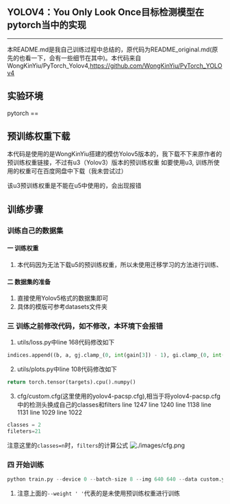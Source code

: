 ## YOLOV4：You Only Look Once目标检测模型在pytorch当中的实现
---
本README.md是我自己训练过程中总结的，原代码为README_original.md(原先的也看一下，会有一些细节在其中)。本代码来自WongKinYiu/PyTorch_Yolov4,https://github.com/WongKinYiu/PyTorch_YOLOv4

## 实验环境
pytorch == 

## 预训练权重下载
本代码是使用的是WongKinYiu搭建的模仿Yolov5版本的，我下载不下来原作者的预训练权重链接，不过有u3（Yolov3）版本的预训练权重
如要使用u3, 训练所使用的权重可在百度网盘中下载（我未尝试过）

该u3预训练权重是不能在u5中使用的，会出现报错

## 训练步骤
### 训练自己的数据集
#### 一 训练权重
1. 本代码因为无法下载u5的预训练权重，所以未使用迁移学习的方法进行训练、

#### 二 数据集的准备
1. 直接使用Yolov5格式的数据集即可
2. 具体的模版可参考datasets文件夹

### 三 训练之前修改代码，如不修改，本环境下会报错
1. utils/loss.py中line 168代码修改如下
```python
indices.append((b, a, gj.clamp_(0, int(gain[3]) - 1), gi.clamp_(0, int(gain[2]) - 1)))  # image, anchor, grid indices
```
2. utils/plots.py中line 108代码修改如下
```python
return torch.tensor(targets).cpu().numpy()
```
3. cfg/custom.cfg(这里使用的yolov4-pacsp.cfg),相当于将yolov4-pacsp.cfg中的检测头换成自己的classes和filters
line 1247 line 1240 line 1138 line 1131 line 1029 line 1022
```python
classes = 2
fileters=21
```
注意这里的`classes=n`时，`filters`的计算公式
![./images/cfg.png](cfg.png)


### 四 开始训练
```python
python train.py --device 0 --batch-size 8 --img 640 640 --data custom.yaml --cfg cfg/custom.cfg --weights ' ' --name custom
```
1. 注意上面的`--weight ' '`代表的是未使用预训练权重进行训练
